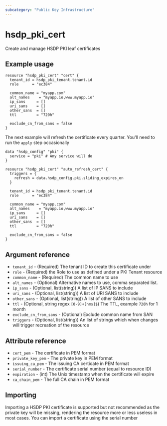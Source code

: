```yaml
---
subcategory: "Public Key Infrastructure"
---
```


# hsdp_pki_cert

Create and manage HSDP PKI leaf certificates

## Example usage

```hcl
resource "hsdp_pki_cert" "cert" {
  tenant_id = hsdp_pki_tenant.tenant.id
  role      = "ec384"
  
  common_name = "myapp.com"
  alt_names    = "myapp.io,www.myapp.io"
  ip_sans     = []
  uri_sans    = []
  other_sans  = []
  ttl         = "720h"
  
  exclude_cn_from_sans = false
}
```

The next example will refresh the certificate every quarter. You'll need to run the `apply` step occasionally

```hcl
data "hsdp_config" "pki" {
  service = "pki" # Any service will do
}

resource "hsdp_pki_cert" "auto_refresh_cert" {
  triggers = {
    refresh = data.hsdp_config.pki.sliding_expires_on
  }
  
  tenant_id = hsdp_pki_tenant.tenant.id
  role      = "ec384"

  common_name = "myapp.com"
  alt_names    = "myapp.io,www.myapp.io"
  ip_sans     = []
  uri_sans    = []
  other_sans  = []
  ttl         = "720h"

  exclude_cn_from_sans = false
}
```

## Argument reference

* `tenant_id` - (Required) The tenant ID to create this certificate under
* `role` - (Required) the Role to use as defined under a PKI Tenant resource
* `common_name` - (Required) The common name to use
* `alt_names` - (Optional) Alternative names to use, comma separated list.
* `ip_sans` - (Optional, list(string)) A list of IP SANS to include
* `uri_sans` - (Optional, list(string)) A list of URI SANS to include
* `other_sans` - (Optional, list(string)) A list of other SANS to include
* `ttl` - (Optional, string regex `[0-9]+[hms]$`) The TTL, example `720h` for 1 month
* `exclude_cn_from_sans` - (Optional) Exclude common name from SAN
* `triggers` - (Optional, list(string)) An list of strings which when changes will trigger recreation of the resource

## Attribute reference

* `cert_pem` - The certificate in PEM format
* `private_key_pem` - The private key in PEM format
* `issuing_ca_pem` - The issuing CA certicate in PEM format
* `serial_number` - The certificate serial number (equal to resource ID)
* `expiration` - (int) The Unix timestamp when the certificate will expire
* `ca_chain_pem` - The full CA chain in PEM format

## Importing

Importing a HSDP PKI certificate is supported but not recommended as the private key will be missing,
rendering the resource more or less useless in most cases. You can import a certificate using the serial number
